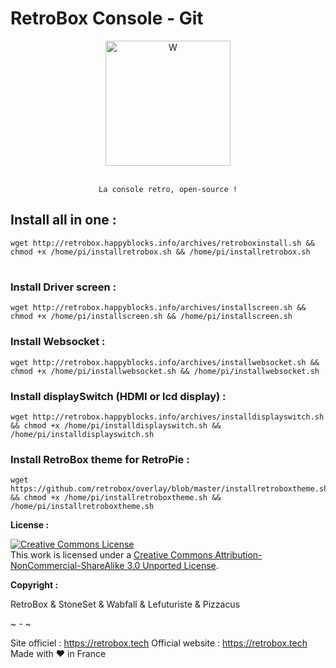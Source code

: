 
# RetroBox Console - Git
<div align="center" color="#0094D2">
	<img src="https://stoneset.pw/images/retrobox.jpg" height="200" alt="W" /><br><br>
    
    La console retro, open-source !
</div>

## Install all in one :

```shell
wget http://retrobox.happyblocks.info/archives/retroboxinstall.sh && chmod +x /home/pi/installretrobox.sh && /home/pi/installretrobox.sh
```
# 

### Install Driver screen : 
```shell
wget http://retrobox.happyblocks.info/archives/installscreen.sh && chmod +x /home/pi/installscreen.sh && /home/pi/installscreen.sh
```

### Install Websocket : 
```shell
wget http://retrobox.happyblocks.info/archives/installwebsocket.sh && chmod +x /home/pi/installwebsocket.sh && /home/pi/installwebsocket.sh
```

### Install displaySwitch (HDMI or lcd display) : 
```shell
wget http://retrobox.happyblocks.info/archives/installdisplayswitch.sh && chmod +x /home/pi/installdisplayswitch.sh && /home/pi/installdisplayswitch.sh
```

### Install RetroBox theme for RetroPie : 
```shell
wget https://github.com/retrobox/overlay/blob/master/installretroboxtheme.sh && chmod +x /home/pi/installretroboxtheme.sh && /home/pi/installretroboxtheme.sh
```

__License :__

<a rel="license" href="http://creativecommons.org/licenses/by-nc-sa/3.0/"><img alt="Creative Commons License" style="border-width:0" src="https://i.creativecommons.org/l/by-nc-sa/3.0/88x31.png" /></a><br />This work is licensed under a <a rel="license" href="http://creativecommons.org/licenses/by-nc-sa/3.0/">Creative Commons Attribution-NonCommercial-ShareAlike 3.0 Unported License</a>.

__Copyright :__

RetroBox & StoneSet & Wabfall & Lefuturiste & Pizzacus

~ - ~

Site officiel : https://retrobox.tech
Official website : https://retrobox.tech
Made with ❤️ in France 
